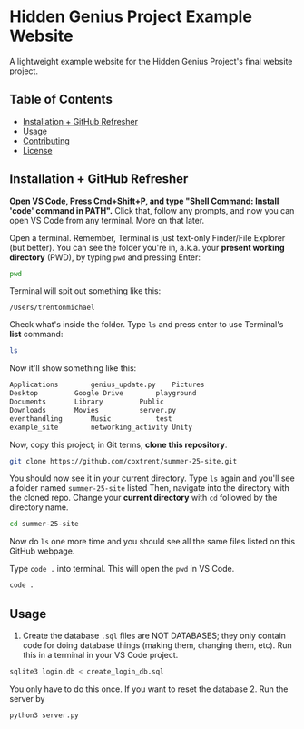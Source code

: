 # Hidden Genius Project Example Website

A lightweight example website for the Hidden Genius Project's final website project.

## Table of Contents

- [Installation + GitHub Refresher](#installation--github-refresher)
- [Usage](#usage)
- [Contributing](#contributing)
- [License](#license)


## Installation + GitHub Refresher
**Open VS Code, Press Cmd+Shift+P, and type "Shell Command: Install 'code' command in PATH".**
Click that, follow any prompts, and now you can open VS Code from any terminal. More on that later.

Open a terminal. Remember, Terminal is just text-only Finder/File Explorer (but better).
You can see the folder you're in, a.k.a. your **present working directory** (PWD), by typing `pwd` and pressing Enter:
```bash
pwd
```
Terminal will spit out something like this:
```
/Users/trentonmichael
```

Check what's inside the folder. Type `ls` and press enter to use Terminal's **list** command:
```bash
ls
```
Now it'll show something like this:
```bash
Applications		genius_update.py	Pictures
Desktop			Google Drive		playground
Documents		Library			Public
Downloads		Movies			server.py
eventhandling		Music			test
example_site		networking_activity	Unity
```
Now, copy this project; in Git terms, **clone this repository**.
```bash
git clone https://github.com/coxtrent/summer-25-site.git
```
You should now see it in your current directory. Type `ls` again and you'll see a folder named `summer-25-site` listed 
Then, navigate into the directory with the cloned repo. Change your **current directory** with `cd` followed by the directory name.
```bash
cd summer-25-site
```
Now do `ls` one more time and you should see all the same files listed on this GitHub webpage.

Type `code .` into terminal. This will open the `pwd` in VS Code.
```bash
code .
```

## Usage 
1. Create the database
`.sql` files are NOT DATABASES; they only contain code for doing database things (making them, changing them, etc).
Run this in a terminal in your VS Code project.
```sql
sqlite3 login.db < create_login_db.sql
```
You only have to do this once.
If you want to reset the database
2. Run the server by 
```python
python3 server.py
```